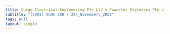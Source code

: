 ```yaml
---
title: Surge Electrical Engineering Pte Ltd v Powertec Engineers Pte Ltd
subtitle: "[2002] SGHC 280 / 25\_November\_2002"
tags: null
layout: single
---
```


